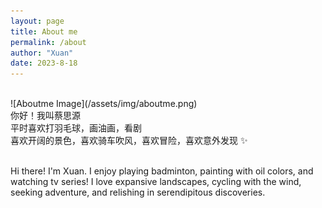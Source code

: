 ```yaml
---
layout: page
title: About me
permalink: /about
author: "Xuan"
date: 2023-8-18
---
```

<style>
  pre {
    background-color: white; /* 将背景色设置为白色 */
  }
</style>
<br>
![Aboutme Image](/assets/img/aboutme.png)
<br>
  你好！我叫蔡思源<br>
  平时喜欢打羽毛球，画油画，看剧<br>
  喜欢开阔的景色，喜欢骑车吹风，喜欢冒险，喜欢意外发现 ✨<br><br>

Hi there! I'm Xuan. 
I enjoy playing badminton, painting with oil colors, and watching tv series! 
I love expansive landscapes, cycling with the wind, seeking adventure, and relishing in serendipitous discoveries.
